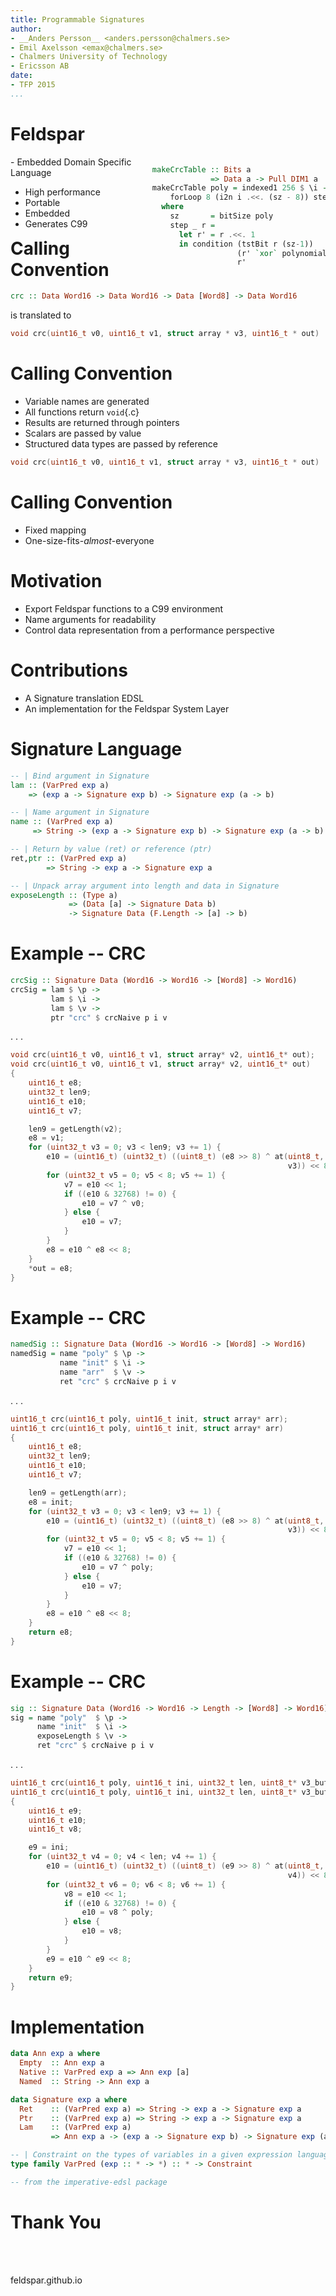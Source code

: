 ```yaml
---
title: Programmable Signatures
author:
- __Anders Persson__ <anders.persson@chalmers.se>
- Emil Axelsson <emax@chalmers.se>
- Chalmers University of Technology
- Ericsson AB
date:
- TFP 2015
...
```


# Feldspar

<div style='float:left;width:45%;' class='centered'>
- Embedded Domain Specific Language

- High performance
- Portable
- Embedded
- Generates C99

</div>

<div style='float:right;width:55%;' class='centered'>

```haskell
makeCrcTable :: Bits a
             => Data a -> Pull DIM1 a
makeCrcTable poly = indexed1 256 $ \i ->
    forLoop 8 (i2n i .<<. (sz - 8)) step
  where
    sz       = bitSize poly
    step _ r =
      let r' = r .<<. 1
      in condition (tstBit r (sz-1))
                   (r' `xor` polynomial)
                   r'
```
</div>

# Calling Convention

```haskell
crc :: Data Word16 -> Data Word16 -> Data [Word8] -> Data Word16
```
is translated to

```c
void crc(uint16_t v0, uint16_t v1, struct array * v3, uint16_t * out)
```

# Calling Convention

- Variable names are generated
- All functions return `void`{.c}
- Results are returned through pointers
- Scalars are passed by value
- Structured data types are passed by reference

```c
void crc(uint16_t v0, uint16_t v1, struct array * v3, uint16_t * out)
```

# Calling Convention

- Fixed mapping
- One-size-fits-*almost*-everyone

# Motivation

- Export Feldspar functions to a C99 environment
- Name arguments for readability
- Control data representation from a performance perspective

# Contributions

- A Signature translation EDSL
- An implementation for the Feldspar System Layer

# Signature Language

```haskell
-- | Bind argument in Signature
lam :: (VarPred exp a)
    => (exp a -> Signature exp b) -> Signature exp (a -> b)

-- | Name argument in Signature
name :: (VarPred exp a)
     => String -> (exp a -> Signature exp b) -> Signature exp (a -> b)

-- | Return by value (ret) or reference (ptr)
ret,ptr :: (VarPred exp a)
        => String -> exp a -> Signature exp a

-- | Unpack array argument into length and data in Signature
exposeLength :: (Type a)
             => (Data [a] -> Signature Data b)
             -> Signature Data (F.Length -> [a] -> b)
```

# Example -- CRC

```haskell
crcSig :: Signature Data (Word16 -> Word16 -> [Word8] -> Word16)
crcSig = lam $ \p ->
         lam $ \i ->
         lam $ \v ->
         ptr "crc" $ crcNaive p i v
```

. . .

```c
void crc(uint16_t v0, uint16_t v1, struct array* v2, uint16_t* out);
void crc(uint16_t v0, uint16_t v1, struct array* v2, uint16_t* out)
{
    uint16_t e8;
    uint32_t len9;
    uint16_t e10;
    uint16_t v7;

    len9 = getLength(v2);
    e8 = v1;
    for (uint32_t v3 = 0; v3 < len9; v3 += 1) {
        e10 = (uint16_t) (uint32_t) ((uint8_t) (e8 >> 8) ^ at(uint8_t, v2,
                                                              v3)) << 8;
        for (uint32_t v5 = 0; v5 < 8; v5 += 1) {
            v7 = e10 << 1;
            if ((e10 & 32768) != 0) {
                e10 = v7 ^ v0;
            } else {
                e10 = v7;
            }
        }
        e8 = e10 ^ e8 << 8;
    }
    *out = e8;
}
```

# Example -- CRC

```haskell
namedSig :: Signature Data (Word16 -> Word16 -> [Word8] -> Word16)
namedSig = name "poly" $ \p ->
           name "init" $ \i ->
           name "arr"  $ \v ->
           ret "crc" $ crcNaive p i v
```

. . .

```c
uint16_t crc(uint16_t poly, uint16_t init, struct array* arr);
uint16_t crc(uint16_t poly, uint16_t init, struct array* arr)
{
    uint16_t e8;
    uint32_t len9;
    uint16_t e10;
    uint16_t v7;

    len9 = getLength(arr);
    e8 = init;
    for (uint32_t v3 = 0; v3 < len9; v3 += 1) {
        e10 = (uint16_t) (uint32_t) ((uint8_t) (e8 >> 8) ^ at(uint8_t, arr,
                                                              v3)) << 8;
        for (uint32_t v5 = 0; v5 < 8; v5 += 1) {
            v7 = e10 << 1;
            if ((e10 & 32768) != 0) {
                e10 = v7 ^ poly;
            } else {
                e10 = v7;
            }
        }
        e8 = e10 ^ e8 << 8;
    }
    return e8;
}
```

# Example -- CRC

```haskell
sig :: Signature Data (Word16 -> Word16 -> Length -> [Word8] -> Word16)
sig = name "poly"  $ \p ->
      name "init"  $ \i ->
      exposeLength $ \v ->
      ret "crc" $ crcNaive p i v
```

. . .

```c
uint16_t crc(uint16_t poly, uint16_t ini, uint32_t len, uint8_t* v3_buf);
uint16_t crc(uint16_t poly, uint16_t ini, uint32_t len, uint8_t* v3_buf)
{
    uint16_t e9;
    uint16_t e10;
    uint16_t v8;

    e9 = ini;
    for (uint32_t v4 = 0; v4 < len; v4 += 1) {
        e10 = (uint16_t) (uint32_t) ((uint8_t) (e9 >> 8) ^ at(uint8_t, v3,
                                                              v4)) << 8;
        for (uint32_t v6 = 0; v6 < 8; v6 += 1) {
            v8 = e10 << 1;
            if ((e10 & 32768) != 0) {
                e10 = v8 ^ poly;
            } else {
                e10 = v8;
            }
        }
        e9 = e10 ^ e9 << 8;
    }
    return e9;
}
```

# Implementation

```haskell
data Ann exp a where
  Empty  :: Ann exp a
  Native :: VarPred exp a => Ann exp [a]
  Named  :: String -> Ann exp a

data Signature exp a where
  Ret    :: (VarPred exp a) => String -> exp a -> Signature exp a
  Ptr    :: (VarPred exp a) => String -> exp a -> Signature exp a
  Lam    :: (VarPred exp a)
         => Ann exp a -> (exp a -> Signature exp b) -> Signature exp (a -> b)
```

```haskell
-- | Constraint on the types of variables in a given expression language
type family VarPred (exp :: * -> *) :: * -> Constraint

-- from the imperative-edsl package
```
# Thank You

</br>
</br>

feldspar.github.io

